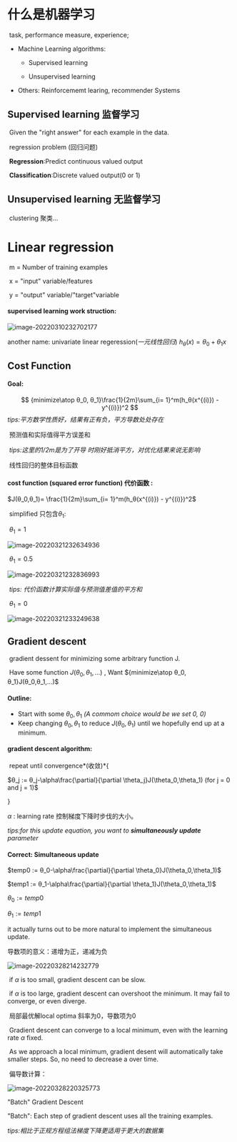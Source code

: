 # 什么是机器学习

​	task, performance measure,  experience;

+ Machine Learning algorithms:

  + Supervised learning 

  + Unsupervised learning 

+ Others: Reinforcememt learing, recommender Systems

## Supervised learning 监督学习

​	Given the "right answer" for each example in the data.

​	regression problem (回归问题)

​	**Regression**:Predict continuous valued output

​	**Classification**:Discrete valued output(0 or 1)

## Unsupervised learning 无监督学习

​	clustering 聚类...

# Linear regression

​	m = Number of training examples

​	x = "input" variable/features

​	y = "output" variable/"target"variable

#### supervised learning work struction:

![image-20220310232702177](assets/image-20220310232702177.png)

another name: univariate linear regeression(*一元线性回归*)  $h_θ(x)=θ_0 +θ_1x$

## Cost Function

####	Goal:

$$
{minimize\atop θ_0, θ_1}\frac{1}{2m}\sum_{i= 1}^m(h_θ(x^{(i)}) - y^{(i)})^2
$$
​	*tips:平方数学性质好，结果有正有负，平方导数处处存在*

​	预测值和实际值得平方误差和

​	*tips:这里的1/2m是为了开导 时刚好抵消平方，对优化结果来说无影响*

​	线性回归的整体目标函数

####	cost function (squared error function) 代价函数 :

$J(θ_0,θ_1)= \frac{1}{2m}\sum_{i= 1}^m(h_θ(x^{(i)}) - y^{(i)})^2$

​	simplified 只包含$θ_1$:

​	$θ_1 = 1$

![image-20220321232634936](assets/image-20220321232634936.png)

​		$θ_1 = 0.5$

![image-20220321232836993](assets/image-20220321232836993.png)

​		*tips: 代价函数计算实际值与预测值差值的平方和*

​		$θ_1 = 0$

![image-20220321233249638](assets/image-20220321233249638.png)

## Gradient descent

​	gradient dessent for minimizing some arbitrary function J.

​	Have some function $J(θ_0,θ_1,...)$ , Want ${minimize\atop θ_0, θ_1}J(θ_0,θ_1,...)$

#### Outline:

+ Start with some $θ_0,θ_1$ *(A commom choice would be we set 0, 0)*
+ Keep changing $θ_0,θ_1$ to reduce $J(θ_0,θ_1)$ until we hopefully end up at a minimum.

#### gradient descent algorithm:

​	repeat until convergence*(收敛)*{

$θ_j := θ_j-\alpha\frac{\partial}{\partial \theta_j}J(\theta_0,\theta_1) (for j = 0 and j = 1)$ 

}

$\alpha$ : learning rate 控制梯度下降时步伐的大小。

*tips:for this update equation, you want to **simultaneously update** parameter*

#### Correct: Simultaneous update

$temp0 := θ_0-\alpha\frac{\partial}{\partial \theta_0}J(\theta_0,\theta_1)$

$temp1 := θ_1-\alpha\frac{\partial}{\partial \theta_1}J(\theta_0,\theta_1)$

$\theta_0 := temp0$

$\theta_1:= temp1$

it actually turns out to be more natural to implement the simultaneous update.

导数项的意义：递增为正，递减为负

![image-20220328214232779](assets/image-20220328214232779.png)

​	if $\alpha$ is too small, gradient descent can be slow.

​	if $\alpha$ is too large, gradient descent can overshoot the minimum. It may fail to converge, or even diverge.

​	局部最优解local optima 斜率为0，导数项为0

​	Gradient descent can converge to a local minimum, even with the learning rate $\alpha$ fixed.

​	As we approach a local minimum, gradient desent will automatically take smaller steps. So, no need to decrease a over time.

​	偏导数计算：

![image-20220328220325773](assets/image-20220328220325773.png)

"Batch" Gradient Descent

"Batch": Each step of gradient descent uses all the training examples.

*tips:相比于正规方程组法梯度下降更适用于更大的数据集*